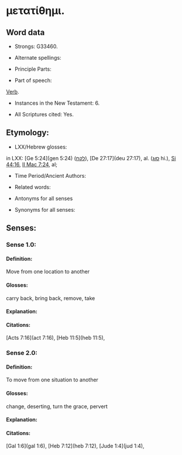 # μετατίθημι.

<!-- Status: S2=NeedsReview -->
<!-- Lexica used for edits: BDAG, FFM, LN, A-S -->

## Word data

* Strongs: G33460.

* Alternate spellings:

* Principle Parts: 

* Part of speech: 

[Verb](http://ugg.readthedocs.io/en/latest/verb.html).

* Instances in the New Testament: 6.

* All Scriptures cited: Yes.

## Etymology: 

* LXX/Hebrew glosses: 

in LXX: [Ge 5:24](gen 5:24) ([לקח](//en-uhl/H3947)), [De 27:17](deu 27:17), al. ([סוּג](//en-uhl/H5472) hi.), [Si 44:16](sir.44.16), [II Mac 7:24](2macc.7.24), al;

* Time Period/Ancient Authors: 

* Related words: 

* Antonyms for all senses

* Synonyms for all senses: 

## Senses: 

### Sense 1.0:

#### Definition: 

Move from one location to another

#### Glosses:

carry back, bring back, remove, take

#### Explanation:

#### Citations:

 [Acts 7:16](act 7:16),  [Heb 11:5](heb 11:5), 



### Sense 2.0:

#### Definition: 

To move from one situation to another

#### Glosses:

change, deserting, turn the grace, pervert

#### Explanation:

#### Citations:

 [Gal 1:6](gal 1:6),  [Heb 7:12](heb 7:12),  [Jude 1:4](jud 1:4), 


